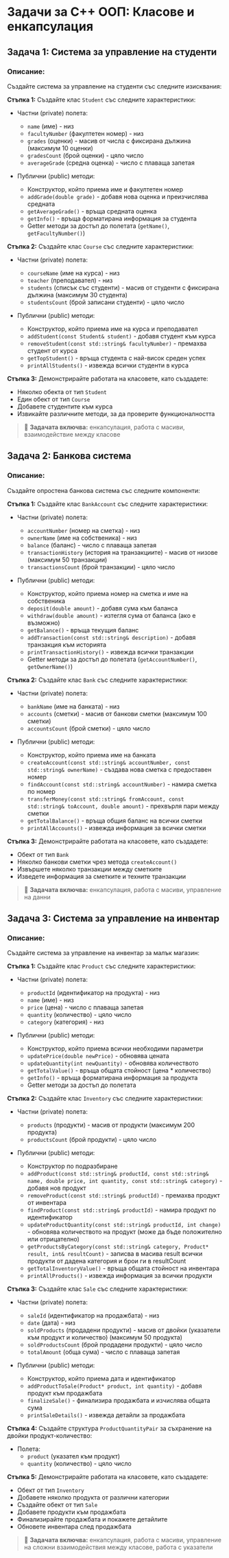 # Задачи за C++ ООП: Класове и енкапсулация

## Задача 1: Система за управление на студенти

### Описание:

Създайте система за управление на студенти със следните изисквания:

**Стъпка 1:** Създайте клас `Student` със следните характеристики:

- Частни (private) полета:

  - `name` (име) - низ
  - `facultyNumber` (факултетен номер) - низ
  - `grades` (оценки) - масив от числа с фиксирана дължина (максимум 10 оценки)
  - `gradesCount` (брой оценки) - цяло число
  - `averageGrade` (средна оценка) - число с плаваща запетая

- Публични (public) методи:
  - Конструктор, който приема име и факултетен номер
  - `addGrade(double grade)` - добавя нова оценка и преизчислява средната
  - `getAverageGrade()` - връща средната оценка
  - `getInfo()` - връща форматирана информация за студента
  - Getter методи за достъп до полетата (`getName()`, `getFacultyNumber()`)

**Стъпка 2:** Създайте клас `Course` със следните характеристики:

- Частни (private) полета:

  - `courseName` (име на курса) - низ
  - `teacher` (преподавател) - низ
  - `students` (списък със студенти) - масив от студенти с фиксирана дължина (максимум 30 студента)
  - `studentsCount` (брой записани студенти) - цяло число

- Публични (public) методи:
  - Конструктор, който приема име на курса и преподавател
  - `addStudent(const Student& student)` - добавя студент към курса
  - `removeStudent(const std::string& facultyNumber)` - премахва студент от курса
  - `getTopStudent()` - връща студента с най-висок среден успех
  - `printAllStudents()` - извежда всички студенти в курса

**Стъпка 3:** Демонстрирайте работата на класовете, като създадете:

- Няколко обекта от тип `Student`
- Един обект от тип `Course`
- Добавете студентите към курса
- Извикайте различните методи, за да проверите функционалността

> 📌 **Задачата включва:** енкапсулация, работа с масиви, взаимодействие между класове

## Задача 2: Банкова система

### Описание:

Създайте опростена банкова система със следните компоненти:

**Стъпка 1:** Създайте клас `BankAccount` със следните характеристики:

- Частни (private) полета:

  - `accountNumber` (номер на сметка) - низ
  - `ownerName` (име на собственика) - низ
  - `balance` (баланс) - число с плаваща запетая
  - `transactionHistory` (история на транзакциите) - масив от низове (максимум 50 транзакции)
  - `transactionsCount` (брой транзакции) - цяло число

- Публични (public) методи:
  - Конструктор, който приема номер на сметка и име на собственика
  - `deposit(double amount)` - добавя сума към баланса
  - `withdraw(double amount)` - изтегля сума от баланса (ако е възможно)
  - `getBalance()` - връща текущия баланс
  - `addTransaction(const std::string& description)` - добавя транзакция към историята
  - `printTransactionHistory()` - извежда всички транзакции
  - Getter методи за достъп до полетата (`getAccountNumber()`, `getOwnerName()`)

**Стъпка 2:** Създайте клас `Bank` със следните характеристики:

- Частни (private) полета:

  - `bankName` (име на банката) - низ
  - `accounts` (сметки) - масив от банкови сметки (максимум 100 сметки)
  - `accountsCount` (брой сметки) - цяло число

- Публични (public) методи:
  - Конструктор, който приема име на банката
  - `createAccount(const std::string& accountNumber, const std::string& ownerName)` - създава нова сметка с предоставен номер
  - `findAccount(const std::string& accountNumber)` - намира сметка по номер
  - `transferMoney(const std::string& fromAccount, const std::string& toAccount, double amount)` - прехвърля пари между сметки
  - `getTotalBalance()` - връща общия баланс на всички сметки
  - `printAllAccounts()` - извежда информация за всички сметки

**Стъпка 3:** Демонстрирайте работата на класовете, като създадете:

- Обект от тип `Bank`
- Няколко банкови сметки чрез метода `createAccount()`
- Извършете няколко транзакции между сметките
- Изведете информация за сметките и техните транзакции

> 📌 **Задачата включва:** енкапсулация, работа с масиви, управление на данни

## Задача 3: Система за управление на инвентар

### Описание:

Създайте система за управление на инвентар за малък магазин:

**Стъпка 1:** Създайте клас `Product` със следните характеристики:

- Частни (private) полета:

  - `productId` (идентификатор на продукта) - низ
  - `name` (име) - низ
  - `price` (цена) - число с плаваща запетая
  - `quantity` (количество) - цяло число
  - `category` (категория) - низ

- Публични (public) методи:
  - Конструктор, който приема всички необходими параметри
  - `updatePrice(double newPrice)` - обновява цената
  - `updateQuantity(int newQuantity)` - обновява количеството
  - `getTotalValue()` - връща общата стойност (цена \* количество)
  - `getInfo()` - връща форматирана информация за продукта
  - Getter методи за достъп до полетата

**Стъпка 2:** Създайте клас `Inventory` със следните характеристики:

- Частни (private) полета:

  - `products` (продукти) - масив от продукти (максимум 200 продукта)
  - `productsCount` (брой продукти) - цяло число

- Публични (public) методи:
  - Конструктор по подразбиране
  - `addProduct(const std::string& productId, const std::string& name, double price, int quantity, const std::string& category)` - добавя нов продукт
  - `removeProduct(const std::string& productId)` - премахва продукт от инвентара
  - `findProduct(const std::string& productId)` - намира продукт по идентификатор
  - `updateProductQuantity(const std::string& productId, int change)` - обновява количеството на продукт (може да бъде положително или отрицателно)
  - `getProductsByCategory(const std::string& category, Product* result, int& resultCount)` - записва в масива result всички продукти от дадена категория и брои ги в resultCount
  - `getTotalInventoryValue()` - връща общата стойност на инвентара
  - `printAllProducts()` - извежда информация за всички продукти

**Стъпка 3:** Създайте клас `Sale` със следните характеристики:

- Частни (private) полета:

  - `saleId` (идентификатор на продажбата) - низ
  - `date` (дата) - низ
  - `soldProducts` (продадени продукти) - масив от двойки (указатели към продукт и количество) (максимум 50 продукта)
  - `soldProductsCount` (брой продадени продукти) - цяло число
  - `totalAmount` (обща сума) - число с плаваща запетая

- Публични (public) методи:
  - Конструктор, който приема дата и идентификатор
  - `addProductToSale(Product* product, int quantity)` - добавя продукт към продажбата
  - `finalizeSale()` - финализира продажбата и изчислява общата сума
  - `printSaleDetails()` - извежда детайли за продажбата

**Стъпка 4:** Създайте структура `ProductQuantityPair` за съхранение на двойки продукт-количество:

- Полета:
  - `product` (указател към продукт)
  - `quantity` (количество) - цяло число

**Стъпка 5:** Демонстрирайте работата на класовете, като създадете:

- Обект от тип `Inventory`
- Добавете няколко продукта от различни категории
- Създайте обект от тип `Sale`
- Добавете продукти към продажбата
- Финализирайте продажбата и покажете детайлите
- Обновете инвентара след продажбата

> 📌 **Задачата включва:** енкапсулация, работа с масиви, управление на сложни взаимодействия между класове, работа с указатели
